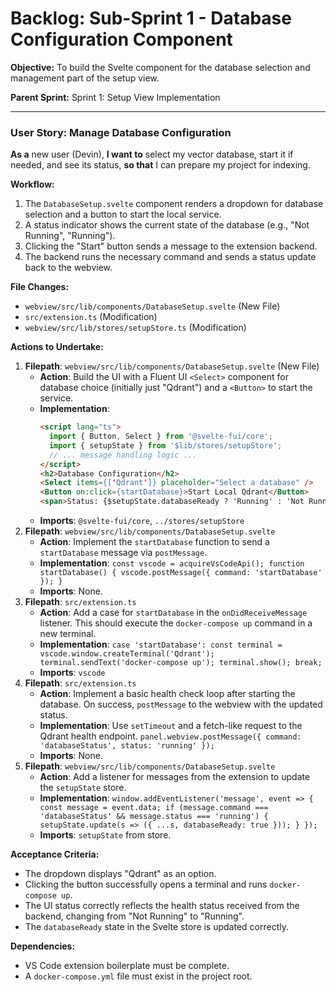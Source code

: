 # Backlog: Sub-Sprint 1 - Database Configuration Component

**Objective:** To build the Svelte component for the database selection and management part of the setup view.

**Parent Sprint:** Sprint 1: Setup View Implementation

---

### User Story: Manage Database Configuration

**As a** new user (Devin), **I want to** select my vector database, start it if needed, and see its status, **so that** I can prepare my project for indexing.

**Workflow:**
1.  The `DatabaseSetup.svelte` component renders a dropdown for database selection and a button to start the local service.
2.  A status indicator shows the current state of the database (e.g., "Not Running", "Running").
3.  Clicking the "Start" button sends a message to the extension backend.
4.  The backend runs the necessary command and sends a status update back to the webview.

**File Changes:**
*   `webview/src/lib/components/DatabaseSetup.svelte` (New File)
*   `src/extension.ts` (Modification)
*   `webview/src/lib/stores/setupStore.ts` (Modification)

**Actions to Undertake:**
1.  **Filepath**: `webview/src/lib/components/DatabaseSetup.svelte` (New File)
    *   **Action**: Build the UI with a Fluent UI `<Select>` component for database choice (initially just "Qdrant") and a `<Button>` to start the service.
    *   **Implementation**:
        ```html
        <script lang="ts">
          import { Button, Select } from '@svelte-fui/core';
          import { setupState } from '$lib/stores/setupStore';
          // ... message handling logic ...
        </script>
        <h2>Database Configuration</h2>
        <Select items={['Qdrant']} placeholder="Select a database" />
        <Button on:click={startDatabase}>Start Local Qdrant</Button>
        <span>Status: {$setupState.databaseReady ? 'Running' : 'Not Running'}</span>
        ```
    *   **Imports**: `@svelte-fui/core`, `../stores/setupStore`
2.  **Filepath**: `webview/src/lib/components/DatabaseSetup.svelte`
    *   **Action**: Implement the `startDatabase` function to send a `startDatabase` message via `postMessage`.
    *   **Implementation**: `const vscode = acquireVsCodeApi(); function startDatabase() { vscode.postMessage({ command: 'startDatabase' }); }`
    *   **Imports**: None.
3.  **Filepath**: `src/extension.ts`
    *   **Action**: Add a case for `startDatabase` in the `onDidReceiveMessage` listener. This should execute the `docker-compose up` command in a new terminal.
    *   **Implementation**: `case 'startDatabase': const terminal = vscode.window.createTerminal('Qdrant'); terminal.sendText('docker-compose up'); terminal.show(); break;`
    *   **Imports**: `vscode`
4.  **Filepath**: `src/extension.ts`
    *   **Action**: Implement a basic health check loop after starting the database. On success, `postMessage` to the webview with the updated status.
    *   **Implementation**: Use `setTimeout` and a fetch-like request to the Qdrant health endpoint. `panel.webview.postMessage({ command: 'databaseStatus', status: 'running' });`
    *   **Imports**: None.
5.  **Filepath**: `webview/src/lib/components/DatabaseSetup.svelte`
    *   **Action**: Add a listener for messages from the extension to update the `setupState` store.
    *   **Implementation**: `window.addEventListener('message', event => { const message = event.data; if (message.command === 'databaseStatus' && message.status === 'running') { setupState.update(s => ({ ...s, databaseReady: true })); } });`
    *   **Imports**: `setupState` from store.

**Acceptance Criteria:**
-   The dropdown displays "Qdrant" as an option.
-   Clicking the button successfully opens a terminal and runs `docker-compose up`.
-   The UI status correctly reflects the health status received from the backend, changing from "Not Running" to "Running".
-   The `databaseReady` state in the Svelte store is updated correctly.

**Dependencies:**
-   VS Code extension boilerplate must be complete.
-   A `docker-compose.yml` file must exist in the project root.
